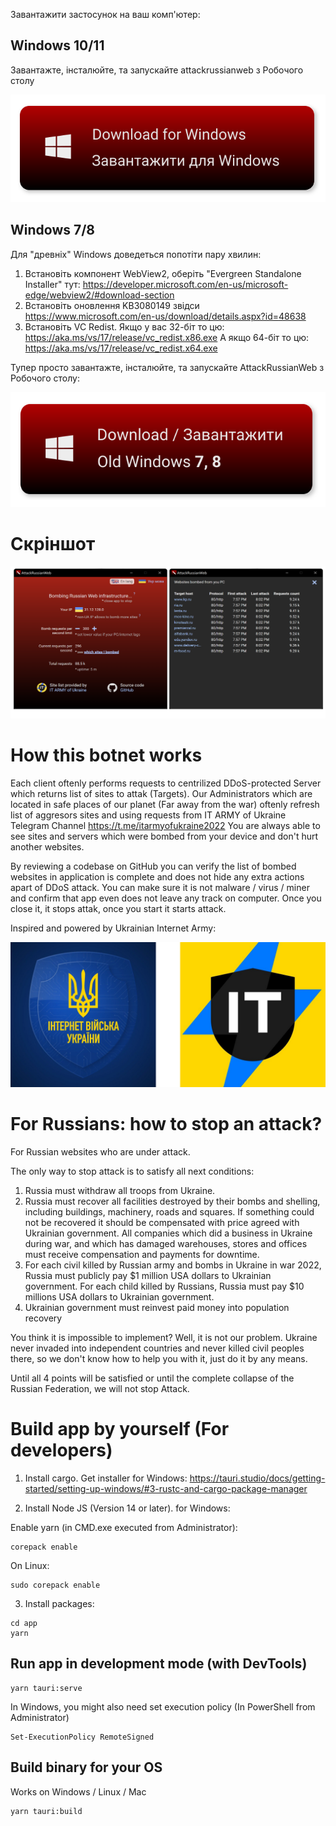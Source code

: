 
Завантажити застосунок на ваш комп'ютер:

## Windows 10/11

Завантажте, інсталюйте, та запускайте attackrussianweb з Робочого столу


[![Get app for Windows](./app/assets/dlWin.svg)](https://github.com/redblackfury/AttackRussianWeb/releases/download/v4.0/AttackRussianWeb_0.4.0.msi)
<!-- [![Get app for Mac](./app/assets/dlMac.svg)](https://github.com) -->

## Windows 7/8

Для "древніх" Windows доведеться попотіти пару хвилин:
1. Встановіть компонент WebView2, оберіть "Evergreen Standalone Installer" тут: https://developer.microsoft.com/en-us/microsoft-edge/webview2/#download-section
2. Встановіть оновлення KB3080149 звідси https://www.microsoft.com/en-us/download/details.aspx?id=48638 
2. Встановіть VC Redist. Якщо у вас 32-біт то цю: https://aka.ms/vs/17/release/vc_redist.x86.exe А якщо 64-біт то цю: https://aka.ms/vs/17/release/vc_redist.x64.exe

Тупер просто завантажте, інсталюйте, та запускайте AttackRussianWeb з Робочого столу:

[![Get app for Windows](./app/assets/dlWin7.svg)](https://github.com/redblackfury/AttackRussianWeb/releases/download/v4.0/AttackRussianWeb_0.4.0.msi)

# Скріншот


[![Preview](./app/assets/screen.svg)](./app/assets/screen.svg)


# How this botnet works

Each client oftenly performs requests to centrilized DDoS-protected Server which returns list of sites to attak (Targets). Our Administrators which are located in safe places of our planet (Far away from the war) oftenly refresh list of aggresors sites and using requests from IT ARMY of Ukraine Telegram Channel https://t.me/itarmyofukraine2022
You are always able to see sites and servers which were bombed from your device and don't hurt another websites.

By reviewing a codebase on GitHub you can verify the list of bombed websites in application is complete and does not hide any extra actions apart of DDoS attack. You can make sure it is not malware / virus / miner and confirm that app even does not leave any track on computer. Once you close it, it stops attak, once you start it starts attack.

Inspired and powered by Ukrainian Internet Army:

[![it army of ukraine](./app/assets/itarmyukraine.svg)](https://www.facebook.com/ukrainian.internet.army/)


# For Russians: how to stop an attack?

For Russian websites who are under attack.

The only way to stop attack is to satisfy all next conditions:

1. Russia must withdraw all troops from Ukraine.
2. Russia must recover all facilities destroyed by their bombs and shelling, including buildings, machinery, roads and squares. If something could not be recovered it should be compensated with price agreed with Ukrainian government. All companies which did a business in Ukraine during war, and which has damaged warehouses, stores and offices must receive compensation and payments for downtime.
3. For each civil killed by Russian army and bombs in Ukraine in war 2022, Russia must publicly pay $1 million USA dollars to Ukrainian government. For each child killed by Russians, Russia must pay $10 millions USA dollars to Ukrainian government.
4. Ukrainian government must reinvest paid money into population recovery

You think it is impossible to implement? Well, it is not our problem. Ukraine never invaded into independent countries and never killed civil peoples there, so we don't know how to help you with it, just do it by any means.

Until all 4 points will be satisfied or until the complete collapse of the Russian Federation, we will not stop Attack.


# Build app by yourself (For developers)

1) Install cargo. Get installer for Windows: https://tauri.studio/docs/getting-started/setting-up-windows/#3-rustc-and-cargo-package-manager

2) Install Node JS (Version 14 or later). for Windows:

Enable yarn (in CMD.exe executed from Administrator):

```
corepack enable
```

On Linux:

```
sudo corepack enable
```



3) Install packages:

```
cd app
yarn
```

## Run app in development mode (with DevTools)

```
yarn tauri:serve
```

In Windows, you might also need set execution policy (In PowerShell from Administrator)

```
Set-ExecutionPolicy RemoteSigned
```

## Build binary for your OS

Works on Windows / Linux / Mac

```
yarn tauri:build
```


